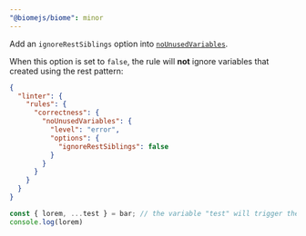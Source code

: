 ```yaml
---
"@biomejs/biome": minor
---
```


Add an `ignoreRestSiblings` option into [`noUnusedVariables`](https://biomejs.dev/linter/rules/no-unused-variables).

When this option is set to `false`, the rule will **not** ignore variables that created using the rest pattern:

```json
{
  "linter": {
    "rules": {
      "correctness": {
        "noUnusedVariables": {
          "level": "error",
          "options": {
            "ignoreRestSiblings": false
          }
        }
      }
    }
  }
}
```

```js
const { lorem, ...test } = bar; // the variable "test" will trigger the rule
console.log(lorem)
```
